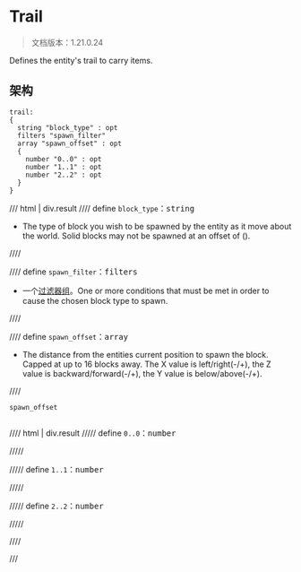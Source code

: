 # Trail

> 文档版本：1.21.0.24

Defines the entity's trail to carry items.

## 架构

```mcschema
trail:
{
  string "block_type" : opt
  filters "spawn_filter"
  array "spawn_offset" : opt
  {
    number "0..0" : opt
    number "1..1" : opt
    number "2..2" : opt
  }
}

```

/// html | div.result
//// define
`block_type`：<samp>string</samp>

- The type of block you wish to be spawned by the entity as it move about the world. Solid blocks may not be spawned at an offset of ().


////


//// define
`spawn_filter`：<samp>filters</samp>

- 一个[过滤器组](../filter.md)。One or more conditions that must be met in order to cause the chosen block type to spawn.


////


//// define
`spawn_offset`：<samp>array</samp>

- The distance from the entities current position to spawn the block. Capped at up to 16 blocks away. The X value is left/right(-/+), the Z value is backward/forward(-/+), the Y value is below/above(-/+).


////

<div class="language-text highlight"><span class="filename"><code>spawn_offset</code></span><pre id="__code_1"><span></span></pre></div>

//// html | div.result
///// define
`0..0`：<samp>number</samp>


/////


///// define
`1..1`：<samp>number</samp>


/////


///// define
`2..2`：<samp>number</samp>


/////


////


///

